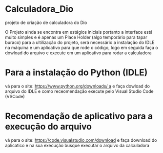# Calculadora_Dio
projeto de criação de calculadora do Dio


O Projeto ainda se encontra em estágios iniciais portanto a interface está muito simples e é apenas um Place Holder (algo temporário para tapar buraco)
para a ultilização do projeto, será necessário a instalação do IDLE na máquina e um aplicativo para que rode o código, logo em seguida faça o dowload do arquivo e execute em um aplicativo para rodar a calculadora

# Para a instalação do Python (IDLE)

vá para o site: [https://www.python.org/downloads/ a](https://www.python.org/downloads/) e faça dowload do arquivo do IDLE e como receomendação execute pelo Visual Studio Code (VSCode)

# Recomendação de aplicativo para a execução do arquivo

vá para o site: https://code.visualstudio.com/download e faça download do aplicatico e na sua execução busque executar o arquivo da calculadora
